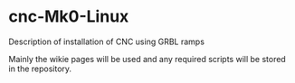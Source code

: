 # cnc-Mk0-Linux
Description of installation of CNC using GRBL ramps

Mainly the wikie pages will be used and any required scripts will be stored in the repository.
